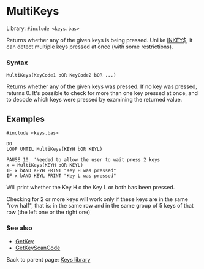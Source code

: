 # MultiKeys

Library: `#include <keys.bas>`

Returns whether any of the given keys is being pressed.
Unlike [INKEY$](../../inkey.md), it can detect multiple keys pressed at once
(with some restrictions).


### Syntax
`MultiKeys(KeyCode1 bOR KeyCode2 bOR ...)`

Returns whether any of the given keys was pressed. If no key was pressed, returns 0.
It's possible to check for more than one key pressed at once, and to decode
which keys were pressed by examining the returned value.

## Examples

```
#include <keys.bas>

DO
LOOP UNTIL MultiKeys(KEYH bOR KEYL)

PAUSE 10  'Needed to allow the user to wait press 2 keys
x = MultiKeys(KEYH bOR KEYL)
IF x bAND KEYH PRINT "Key H was pressed"
IF x bAND KEYL PRINT "Key L was pressed"

```
Will print whether the Key H o the Key L or both bas been pressed.

Checking for 2 or more keys will work only if these keys are in the same
"row half", that is: in the same row and in the same group of 5 keys of that
row (the left one or the right one)

### See also

* [GetKey](getkey.md)
* [GetKeyScanCode](getkeyscancode.md)


Back to parent page: [Keys library](../keys.bas.md)
